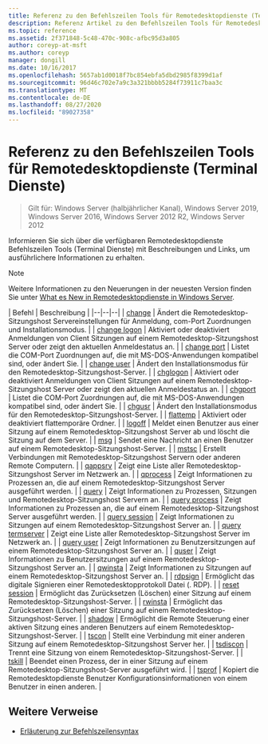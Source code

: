 ```yaml
---
title: Referenz zu den Befehlszeilen Tools für Remotedesktopdienste (Terminal Dienste)
description: Referenz Artikel zu den Befehlszeilen Tools für Remotedesktopdienste (RDS).
ms.topic: reference
ms.assetid: 2f371848-5c48-470c-908c-afbc95d3a805
author: coreyp-at-msft
ms.author: coreyp
manager: dongill
ms.date: 10/16/2017
ms.openlocfilehash: 5657ab1d0018f7bc854ebfa5dbd2985f8399d1af
ms.sourcegitcommit: 96d46c702e7a9c3a321bbbb5284f73911c7baa3c
ms.translationtype: MT
ms.contentlocale: de-DE
ms.lasthandoff: 08/27/2020
ms.locfileid: "89027358"
---
```

# <a name="remote-desktop-services-terminal-services-command-line-tools-reference"></a>Referenz zu den Befehlszeilen Tools für Remotedesktopdienste (Terminal Dienste)

> Gilt für: Windows Server (halbjährlicher Kanal), Windows Server 2019, Windows Server 2016, Windows Server 2012 R2, Windows Server 2012

Informieren Sie sich über die verfügbaren Remotedesktopdienste Befehlszeilen Tools (Terminal Dienste) mit Beschreibungen und Links, um ausführlichere Informationen zu erhalten.

> [!NOTE]
> Weitere Informationen zu den Neuerungen in der neuesten Version finden Sie unter [What es New in Remotedesktopdienste in Windows Server](/previous-versions/windows/it-pro/windows-server-2012-r2-and-2012/dn283323(v=ws.11)).

| Befehl | Beschreibung |
|--|--|--|
| [change](change.md) | Ändert die Remotedesktop-Sitzungshost Servereinstellungen für Anmeldung, com-Port Zuordnungen und Installationsmodus. |
| [change logon](change-logon.md) | Aktiviert oder deaktiviert Anmeldungen von Client Sitzungen auf einem Remotedesktop-Sitzungshost Server oder zeigt den aktuellen Anmeldestatus an. |
| [change port](change-port.md) | Listet die COM-Port Zuordnungen auf, die mit MS-DOS-Anwendungen kompatibel sind, oder ändert Sie. |
| [change user](change-user.md) | Ändert den Installationsmodus für den Remotedesktop-Sitzungshost-Server. |
| [chglogon](chglogon.md) | Aktiviert oder deaktiviert Anmeldungen von Client Sitzungen auf einem Remotedesktop-Sitzungshost Server oder zeigt den aktuellen Anmeldestatus an. |
| [chgport](chgport.md) | Listet die COM-Port Zuordnungen auf, die mit MS-DOS-Anwendungen kompatibel sind, oder ändert Sie. |
| [chgusr](chgusr.md) | Ändert den Installationsmodus für den Remotedesktop-Sitzungshost-Server. |
| [flattemp](flattemp.md) | Aktiviert oder deaktiviert flattemporäre Ordner. |
| [logoff](logoff.md) | Meldet einen Benutzer aus einer Sitzung auf einem Remotedesktop-Sitzungshost Server ab und löscht die Sitzung auf dem Server. |
| [msg](msg.md) | Sendet eine Nachricht an einen Benutzer auf einem Remotedesktop-Sitzungshost-Server. |
| [mstsc](mstsc.md) | Erstellt Verbindungen mit Remotedesktop-Sitzungshost Servern oder anderen Remote Computern. |
| [qappsrv](qappsrv.md) | Zeigt eine Liste aller Remotedesktop-Sitzungshost Server im Netzwerk an. |
| [qprocess](qprocess.md) | Zeigt Informationen zu Prozessen an, die auf einem Remotedesktop-Sitzungshost Server ausgeführt werden. |
| [query](query.md) | Zeigt Informationen zu Prozessen, Sitzungen und Remotedesktop-Sitzungshost Servern an. |
| [query process](query-process.md) | Zeigt Informationen zu Prozessen an, die auf einem Remotedesktop-Sitzungshost Server ausgeführt werden. |
| [query session](query-session.md) | Zeigt Informationen zu Sitzungen auf einem Remotedesktop-Sitzungshost Server an. |
| [query termserver](query-termserver.md) | Zeigt eine Liste aller Remotedesktop-Sitzungshost Server im Netzwerk an. |
| [query user](query-user.md) | Zeigt Informationen zu Benutzersitzungen auf einem Remotedesktop-Sitzungshost Server an. |
| [quser](quser.md) | Zeigt Informationen zu Benutzersitzungen auf einem Remotedesktop-Sitzungshost Server an. |
| [qwinsta](qwinsta.md) | Zeigt Informationen zu Sitzungen auf einem Remotedesktop-Sitzungshost Server an. |
| [rdpsign](rdpsign.md) | Ermöglicht das digitale Signieren einer Remotedesktopprotokoll Datei (. RDP). |
| [reset session](reset-session.md) | Ermöglicht das Zurücksetzen (Löschen) einer Sitzung auf einem Remotedesktop-Sitzungshost-Server. |
| [rwinsta](rwinsta.md) | Ermöglicht das Zurücksetzen (Löschen) einer Sitzung auf einem Remotedesktop-Sitzungshost-Server. |
| [shadow](shadow.md) | Ermöglicht die Remote Steuerung einer aktiven Sitzung eines anderen Benutzers auf einem Remotedesktop-Sitzungshost-Server. |
| [tscon](tscon.md) | Stellt eine Verbindung mit einer anderen Sitzung auf einem Remotedesktop-Sitzungshost Server her. |
| [tsdiscon](tsdiscon.md) | Trennt eine Sitzung von einem Remotedesktop-Sitzungshost-Server. |
| [tskill](tskill.md) | Beendet einen Prozess, der in einer Sitzung auf einem Remotedesktop-Sitzungshost-Server ausgeführt wird. |
| [tsprof](tsprof.md) | Kopiert die Remotedesktopdienste Benutzer Konfigurationsinformationen von einem Benutzer in einen anderen. |

## <a name="additional-references"></a>Weitere Verweise

- [Erläuterung zur Befehlszeilensyntax](command-line-syntax-key.md)